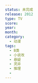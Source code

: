 ```yaml
---
status: 未完成
release: 2012
type: TV
score:
year:
month:
category:
  - 动漫
tags:
  - B类
  - 小说改
  - 悬疑
  - 灵异
  - 推理
  - 
---
```

